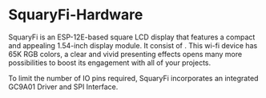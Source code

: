 # SquaryFi-Hardware

SquaryFi is an ESP-12E-based square LCD display that features a compact and appealing 1.54-inch display module. It consist of . This wi-fi device has 65K RGB colors, a clear and vivid presenting effects opens many more possibilities to boost its engagement with all of your projects.

To limit the number of IO pins required, SquaryFi incorporates an integrated GC9A01 Driver and SPI Interface.
